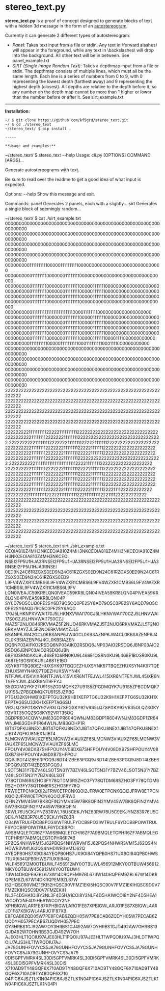 stereo_text.py
============

**stereo_text.py** is a proof of concept designed to generate blocks of text with a hidden 3d message in the form of an [autostereogram](https://en.wikipedia.org/wiki/Autostereogram).

Currently it can generate 2 different types of autostereogram:

* *Panel*: Takes text input from a file or stdin. Any text in /forward slashes/ will appear in the foreground, while any text in \backslashes\ will drop into the background. All other text will be in between. See panel_example.txt
* *SIRT (Single Image Random Text)*: Takes a depthmap input from a file or stdin. The depthmap consists of multiple lines, which must all be the same length. Each line is a series of numbers from 0 to 9, with 0 representing the lowest depth (farthest away) and 9 representing the highest depth (closest). All depths are relative to the depth before it, so any number on the depth map cannot be more than 1 higher or lower than the number before or after it. See sirt_example.txt

-----

**Installation:**

```
~/ $ git clone https://github.com/kf5grd/stereo_text.git
~/ $ cd ./stereo_text
~/stereo_text/ $ pip install .

-----

**Usage and examples:**

```
~/stereo_text/ $ stereo_text --help
Usage: cli.py [OPTIONS] COMMAND [ARGS]...

  Generate autostereograms with text.

  Be sure to read over the readme to get a good idea of what input is
  expected.

Options:
  --help  Show this message and exit.

Commands:
  panel  Generates 2 panels, each with a slightly...
  sirt   Generates a single block of seemingly random...

~/stereo_text/ $ cat ./sirt_example.txt
00000000000000000000000000000000000000000000000000000000000000000
00000000000000000000000000000000000000000000000000000000000000000
00000000000000000000000000000000000000000000000000000000000000000
00000000000000000000000000000000000000000000000000000000000000000
00000000011111111110000011111111110000000000000000000000000000000
00000000001111111100000001111111100000000000000000000000000000000
00000000001111111100000001111111100000111111100000000000000000000
00000000001111111100000001111111100000111111100000000000000000000
00000000001111111100000001111111100000111111100000000000000000000
00000000001111111100000001111111100000000000000000000000000000000
00000000001111111111111111111111100001111111100000000000000000000
00000000001111111100000001111111100000111111100000000000000000000
00000000001111111100000001111111100000111111100000000000000000000
00000000001111111100000001111111100000111111100000000000000000000
00000000001111111100000001111111100000111111100000000000000000000
00000000001111111100000001111111100000111111100001111000000000000
00000000011111111110000011111111110001111111110001111000000000000
00000000000000000000000000000000000000000000000000000000000000000
00000000000000000000000000000000000000000000000000000000000000000
00000000000000000000000000000000000000000000000000000000000000000
00000000000000000000000000000000000000000000000000000000000000000
22222222222222222222222222222222222222222222222222222222222222222
22222222222222222222222222222222222222222222222222222222222222222
22222222222222222222222222222222222222222222222222222222222222222
22222222222222222222222222222222222222222222222222222222222222222
22222222211111111112222211111111112222222222222222222222222222222
22222222221111111122222221111111122222222222222222222222222222222
22222222221111111122222221111111122222111111122222222222222222222
22222222221111111122222221111111122222111111122222222222222222222
22222222221111111122222221111111122222111111122222222222222222222
22222222221111111122222221111111122222222222222222222222222222222
22222222221111111111111111111111122221111111122222222222222222222
22222222221111111122222221111111122222111111122222222222222222222
22222222221111111122222221111111122222111111122222222222222222222
22222222221111111122222221111111122222111111122222222222222222222
22222222221111111122222221111111122222111111122222222222222222222
22222222221111111122222221111111122222111111122221111222222222222
22222222211111111112222211111111112221111111112221111222222222222
22222222222222222222222222222222222222222222222222222222222222222
22222222222222222222222222222222222222222222222222222222222222222
22222222222222222222222222222222222222222222222222222222222222222
22222222222222222222222222222222222222222222222222222222222222222

~/stereo_text/ $ stereo_text sirt ./sirt_example.txt
CEOIA810Z4MH3NKCEOIA810Z4MH3NKCEOIA810Z4MH3NKCEOIA810Z4MH3NKCEOIA810Z4MH3NKCEOI
NSEI2FP5U1HJA3RNSEI2FP5U1HJA3RNSEI2FP5U1HJA3RNSEI2FP5U1HJA3RNSEI2FP5U1HJA3RNSEI
0ED9N24C61RZGXS0ED9N24C61RZGXS0ED9N24C61RZGXS0ED9N24C61RZGXS0ED9N24C61RZGXS0ED9
L9FV4WZXR1CMBS6L9FV4WZXR1CMBS6L9FV4WZXR1CMBS6L9FV4WZXR1CMBS6L9FV4WZXR1CMBS6L9FV
LQN0IVEAJC59KR8LQN0IVEAC59KR8LQN04IVEA59KR8LQN04PIVEA59KR8LQN04PIVEA59KR8LQN04P
SY6D79O5CUQ0PE2SY6D79O5CQ0PE2SY6AD79O5C0PE2SY6AQD79O5C0PE2SY6AQD79O5C0PE2SY6AQD
170J5LHKNPXVWAI170J5LHKNXVWAI170CJ5LHKNVWAI170CZJ5LHNVWAI17S0CZJ5LHNVWAI17S0CZJ
MAZ5F2NUO846RKVMAZ5F2NUO46RKVMAZJ5F2NUO6RKVMAZJL5F2NO6RKVMAYZJL5F2NO6RKVMAYZJL5
BSANP6JW42GCL0KBSANP6JW4GCL0KBSAZNP6JW4CL0KBSAZENP6J4CL0KBSIAZENP6J4CL0KBSIAZEN
DQ6NP03AIFKO2RSDQ6NP03AIKO2RSDQ6JNP03AIO2RSDQ6JBNP03AIO2RSDQ6JBNP03AIO2RSDQ6JBN
68E1OSRN0AKU9L468E1OSRN0KU9L468E1OSRN0KU9L468E1BOSR0KU9L468TE1BOSR0KU9L468TE1BO
XSYK97TBQ8DEZHUXSYK97TBQDEZHUXSYNK97TBQEZHUXSYN4K97TQEZHUXSWYN4K97TQEZHUXSWYN4K
NTFJWL415KVIXR6NTFJWL415VIXR6NTFEJWL415IXR6NTFEYJWL45IXR6NT9FEYJWL45IXR6NT9FEYJ
S5ZGDMQYKF27U91S5ZGDMQYK27U91S5ZPGDMQYK7U91S5ZPBGDMQK7U91S5JZPBGDMQK7U91S5JZPBG
PTGU32K9HWB1XEFPTGU32K9HB1XEFPTG6U32K9H1XEFPTG6SU32KH1XEFPTAG6SU32KH1XEFPTAG6SU
VR3LQZSPG1XKY92VR3LQZSPGXKY92VR35LQZSPGKY92VR35OLQZSGKY92VRT35OQZSG6KY92VRT35OQ
3GDPR604CQWNJM83GDPR604QWNJM83GDP1R604WNJM83GDP1ZR64WNJM83GDHP1R64WLNJM83GDHP1R
IBT47QFKU8NEX1JIBT47QFKU8NEX1JIBT47QFKU8NEX1JIBT47QFKU8NEX1JIBT47QFKU8NEX1JIBT4
5LMCNW3VIAUXZF65LMCNW3VIAUXZF65LMCNW3VIAUXZF65LMCNW3VIAUXZF65LMCNW3VIAUXZF65LMC
FPOUY4V08DXB7SHFPOUY4V08DXB7SHFPOUY4V08DXB7SHFPOUY4V08DXB7SHFPOUY4V08DXB7SHFPOU
GQ9J8DT4IZBE63PGQ9J8DT4IZBE63PGQ9J8DT4IZBE63PGQ9J8DT4IZBE63PGQ9J8DT4IZBE63PGQ9J
LSOT5N31Y7BZV46LSOT5N31Y7BZV46LSOT5N31Y7BZV46LSOT5N31Y7BZV46LSOT5N31Y7BZV46LSOT
Y78QTDM6RSZHO3FY78QTDM6RSZHO3FY78QTDM6RSZHO3FY78QTDM6RSZHO3FY78QTDM6RSZHO3FY78Q
FRW0ETPCNKQOI2JFRW0ETPCNKQOI2JFRW0ETPCNKQOI2JFRW0ETPCNKQOI2JFRW0ETPCNKQOI2JFRW0
QFIN2YMV45W7BK8QFIN2YMV45W7BK8QFIN2YMV45W7BK8QFIN2YMV45W7BK8QFIN2YMV45W7BK8QFIN
3RWL76U5CKJYNZ83RWL76U5CEKJYNZ83RW76U5C9EKJYNZ83R76U5C9EKJYNZ83R76U5C9EKJYNZ83R
O34IWTRULFDCB8PO34IWTRULFYDCB8PO3IWTRULF6YDCB8POIWTRULF6YDCB8POIWTRULF6YDCB8POI
A9SBMQLETCR6ZF7A9SBMQLETCHR6ZF7A9BMQLETCPHR6ZF7ABMQLEGTCPHR6F7ABMQLEGTCPHR6F7AB
2PBQS4NHWRM15J62PBQS4NHWRVM15J62PQS4NHWR3VM15J62QS4NHDWR3VM1J62QS4NHDWR3VM1J62Q
4YEQPB0HS7X9OI84YEQPB0HS7UX9OI84YQPB0HS71UX9OI84QPB0HWS71UX9I84QPB0HWS71UX9I84Q
WLF456912M0OTBUWLF456912MY0OTBUWL456912MKY0OTBUW456912MKY0OTBUW456912MKY0OTBUW4
73W14DRQPE9ZBL673W14DRQPEM9ZBL673W14DRQPEM9ZBL67W14DKRQPEM9ZL67W14DKRQPEM9ZL67W
I52HQSC90VMZ1EKI52HQSC90VFMZ1EKI5HQSC90V7FMZ1EKIHQSC9D0V7FMZEKIHQSC9D0V7FMZEKIH
NL3F4D5HA1OI8Y2NL3F4D5HA1COI8Y2NLF4D5HA1WCOI8Y2NF4D5HEA1WCOIY2NF4D5HEA1WCOIY2NF
XPHBIGWLAR1FE87XPHBIGWLARO1FE87XPBIGWLARJO1FE87XBIGWL4ARJO1F87XBIGWL4ARJO1F87XB
E8FCAB6ZQD05W7PE8FCAB6ZQDH05W7PE8CAB6ZQDYH05W7PECAB6ZUQDYH057PECAB6ZUQDYH057PEC
OY3HRBS1GJ92AW7OY3HRBS1GJ492AW7OYHRBS1GJD492AW7OHRBS13GJD492W7OHNRBS3GJD492W7OH
AJE03HLT1QOIU97AJE03HLT1PQOIU97AJE3HLT1WPQOIU97AJ3HLDT1WPQOIU7AJS3HLT1WPQOIU7AJ
JA79GUNHFOVYCS5JA79GUNHFOVYCS5JA79GUNHFOVYCS5JA79GUNHFOVYCS5JA79GUNHFOVYCS5JA79
0DI5GPFVMRK4SL30DI5GPFVMRK4SL30DI5GPFVMRK4SL30DI5GPFVMRK4SL30DI5GPFVMRK4SL30DI5
X710AD9TY48GQF6X710AD9TY48GQF6X710AD9TY48GQF6X710AD9TY48GQF6X710AD9TY48GQF6X710
04PIC6XJSZTLK1N04PIC6XJSZTLK1N04PIC6XJSZTLK1N04PIC6XJSZTLK1N04PIC6XJSZTLK1N04PI
```
